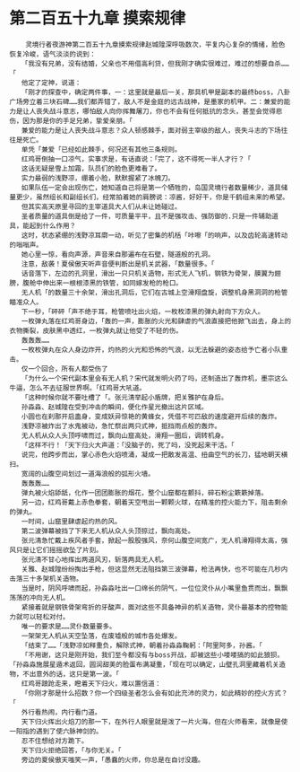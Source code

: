 # 第二百五十九章 摸索规律
        灵境行者夜游神第二百五十九章摸索规律赵城隍深呼吸数次，平复内心复杂的情绪，脸色恢复冷峻，语气淡淡的说到：
       「我没有兄弟，没有结婚，父亲也不用借高利贷，但我刚才确实很难过，难过的想要自杀……「
       他定了定神，说道：
       「刚才的探查中，确定两件事，一：这里就是最后一关，那具机甲是副本的最终boss，八卦广场旁立着三块石碑……我们都弄错了，敌人不是金庭的远古战神，是墨家的机甲。二：兼爱的能力是让人丧失战斗意志，哪怕敌人向你挥舞屠刀，你也不会有任何抵抗的念头，甚至会觉得悲伤，因为那是你的手足兄弟，挚爱亲朋。「
       兼爱的能力是让人丧失战斗意志？众人顿感棘手，面对弱主宰级的敌人，丧失斗志的下场往往是死亡。
       单凭「兼爱「已经如此棘手，何况还有其他三条规则。
       红鸡哥倒抽一口凉气，实事求是，有话直说：「完了，这不得死一半人才行？「
       这话无疑是雪上加霜，队员们的脸色更难看了。
       实力最弱的浅野凉，绷着小脸，默默握紧了冰魄刀。
       如果队伍一定会出现伤亡，她知道自己将是第一个牺牲的，岛国灵境行者数量稀少，道具储量更少，虽然组长和副组长们，经常拍着她的肩膀说：凉酱，好好干，你是千鹤组未来的希望。
       但其实高天原里寻回的主宰道具大人们从未让她碰过。
       圣者质量的道具倒是给了一件，可质量平平，且不是强攻击、强防御的.只是一件辅助道具，能起到什么作用？
       这时，状态紧绷的浅野凉耳廓一动，听见了密集的机栝「咔嚓「的响声，以及齿轮高速转动的嗡嗡声。
       她心里一惊，看向声源，声音来自那遍布在石壁，隧道般的孔洞。
       注意，敌袭！夏侯傲天听声音便判断出是机关武器，「数量很多。「
       话音落下，左边的孔洞里，滑出一只只机关造物，形式无人飞机，钢铁为骨架，膜翼为翅膀，腹舱中伸出来一根根漆黑的铁管，如同嫁发枪的枪口。
       无人机「的数量三十余架，滑出孔洞后，它们在古城上空滑翔盘旋，调整机身黑洞洞的枪管瞄准众人。
       下一秒，「砰砰「声不绝于耳，枪管喷吐出火焰，一枚枚漆黑的弹丸射向下方众人。
       一枚弹丸落在红鸡哥身边，「轰的一声，膨胀的火光和肆虐的气浪直接把他掀飞出去，身上的衣物撕裂，皮肤黑中透红，一枚弹丸就让他受了不轻的伤。
       轰轰轰……
       一枚枚弹丸在众人身边炸开，灼热的火光和恐怖的气浪，以无法躲避的姿态给予亡者小队重击。
       仅一个回合，所有人都受伤了
       「为什么一个宋代副本里会有无人机？宋代就发明火药了吗，还制造出了轰炸机，墨宗这么牛逼，怎么不去征服世界啊。「红鸡哥大吼道。
       「这种时候你就不要吐槽了「。张元清举起小盾牌，把关雅护在身后。
       孙淼淼、赵城隍在受到冲击的瞬间，便化作星光撤出这片区域。
       小圆也在刹那开启蛊身，变成妖异惊艳的黄蜂女，凭借不可匹敌的速度避开后续的轰炸。
       浅野凉被炸出了水鬼被动，急忙祭出两只式神，抵挡雨点般的轰炸。
       无人机从众人头顶呼啸而过，飘向山窟高处，滑翔一圈后，调转机身。
       「这样不行！「天下归火大声道：「没脑子的，死了吗，没死起来干活。「
       说完，他跨步而出，掌心赤色火焰喷涌，凝成一把散发高温、扭曲空气的长刀，猛地朝天横扫。
       宽阔的山腹空间划过一道海浪般的弧形火墙。
       轰轰轰……
       弹丸被火焰舔舐，化作一团团膨胀的烟花，整个山窟都在颤抖，碎石粉尘簌簌掉落。
       另一边，红鸡哥戴上赤色拳套，朝着天空甩出一颗颗火球，在精准的控火能力下，阻击剩余的弹丸。
       一时间，山窟里肆虐起灼热的风。
       第二波弹幕被挡了下来无人机从众人头顶掠过，飘向高处。
       张元清急忙戴上疾风者手套，掀起一股股强风，奈何山腹空间宽广，无人机滑翔得太高，强风只是让它们摇摇欲坠了片刻。
       张元清不甘心地挥出两道风刃，斩落两具无人机。
       关雅、赵城隍纷纷掏出手枪，但这显然无法阻挡第三波弹幕，枪法再快，也不可能在几秒内击落三十多架机关造物。
       当是时，阴风呼啸而起，孙淼淼吐出一口绵长的阴气，一位位灵仆从小嘴里鱼贯而出，飘飘荡荡的冲向无人机。
       紧接着就是钢铁骨架弯折的牙酸声，面对这些不具备神异的机关造物，灵仆最基本的控物能力就可以轻松对付。
       唯一的要求是……灵仆数量要多。
       一架架无人机从天空坠落，在废墟般的城市各处爆发。
       「结束了……「浅野凉如释重负，解除式神，朝着孙淼淼鞠躬：「阿里阿多，孙酱。「
       「不用谢，这只是刚开始，我们至今都没有与boss开战，却被这些小喽喽搞的如此狼狈。「孙淼淼施展星遁术返回，圆润甜美的脸蛋布满凝重，「现在可以确定，山壁孔洞里藏着机关造物，不出意外的话，这只是第一波。「
       红鸡哥踉跄走来，瞪着天下归火，难以置信道：
       「你刚才那是什么招数？你一个四级圣者怎么会有如此充沛的灵力，如此精妙的控火方式？「
       外行看热闹，内行看门道。
       天下归火挥出火焰刀的那一下，在外行人眼里就是泼了一片火海，但在火师看来，就像是使一阳指的遇到了使六脉神剑的。
       忍不住想给对方跪下。
       天下归火拒绝回答，「与你无关。「
       旁边的夏侯傲天嗤笑一声，「愚蠢的火师，你总是在自讨没趣。
